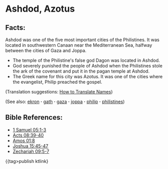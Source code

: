 # Ashdod, Azotus #

## Facts: ##

Ashdod was one of the five most important cities of the Philistines. It was located in southwestern Canaan near the Mediterranean Sea, halfway between the cities of Gaza and Joppa.

* The temple of the Philistine's false god Dagon was located in Ashdod.
* God severely punished the people of Ashdod when the Philistines stole the ark of the covenant and put it in the pagan temple at Ashdod. 
* The Greek name for this city was Azotus. It was one of the cities where the evangelist, Philip preached the gospel.

(Translation suggestions: [How to Translate Names](https://git.door43.org/Door43/en-ta-translate-vol1/src/master/content/translate_names.md))

(See also: [ekron](../other/ekron.md) **·** [gath](../other/gath.md) **·** [gaza](../other/gaza.md) **·** [joppa](../other/joppa.md) **·** [philip](../other/philip.md) **·** [philistines](../other/philistines.md))

## Bible References: ##

* [1 Samuel 05:1-3](https://door43.org/en/bible/notes/1sa/05/01)
* [Acts 08:39-40](https://door43.org/en/bible/notes/act/08/39)
* [Amos 01:8](https://door43.org/en/bible/notes/amo/01/08)
* [Joshua 15:45-47](https://door43.org/en/bible/notes/jos/15/45)
* [Zechariah 09:5-7](https://door43.org/en/bible/notes/zec/09/05)

{{tag>publish ktlink}
